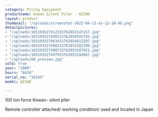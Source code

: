 ```yaml
---
category: Piling Equipment
productname: Kowan Silent Piler - AZ100
layout: product
thumbnail: "/uploads/screenshot-2023-04-13-at-12-10-46.png"
detailpictures:
- "/uploads/165193527412315762853147157.jpg"
- "/uploads/165193527420215762854591743.jpg"
- "/uploads/165193527463415762854612297.jpg"
- "/uploads/165193527488215762853182199.jpg"
- "/uploads/165193527490715762853207451.jpg"
- "/uploads/165193527497915762853193047.jpg"
- "/uploads/60_preview.jpg"
sold: true
year: "2000"
hours: "6630"
serial_no: "10105"
model: AZ100

---
```

100 ton force Kowan- silent piler

Remote controller attached/ working condition/ used and located in Japan